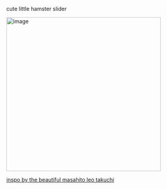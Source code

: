 cute little hamster slider

<img width="405" alt="image" src="https://github.com/user-attachments/assets/995e94d4-6f15-434f-ab9e-f6f14bfc1105" />

[inspo by the beautiful masahito leo takuchi](https://codepen.io/Ma5a/pen/ExqWGGM)
